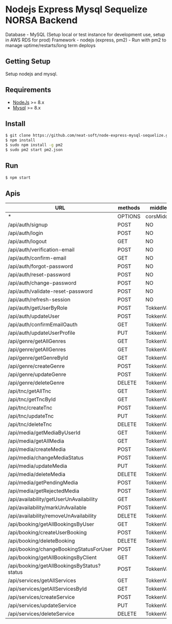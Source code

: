# Nodejs Express Mysql Sequelize NORSA Backend

Database - MySQL (Setup local or test instance for development use, setup in AWS RDS for prod)
Framework - nodejs (express, pm2) - Run with pm2 to manage uptime/restarts/long term deploys

## Getting Setup
Setup nodejs and mysql.

## Requirements
* [NodeJs](https://nodejs.org) >= 8.x 
* [Mysql](https://www.mysql.com/) >= 8.x

## Install

```sh
$ git clone https://github.com/neat-soft/node-express-mysql-sequelize.git
$ npm install
$ sudo npm install -g pm2
$ sudo pm2 start pm2.json
```
## Run
```sh
$ npm start
```

## Apis
| URL                               | methods   | middlewares   |
| --------------------------------- | --------- | -------------- |
| *                                 | OPTIONS   | corsMiddleware |
| /api/auth/signup                  | POST      | NO      |
| /api/auth/login                   | POST      | NO      |
| /api/auth/logout                  | GET       | NO      |
| /api/auth/verification-email      | POST      | NO      |
| /api/auth/confirm-email           | GET       | NO      |
| /api/auth/forgot-password         | POST      | NO      |
| /api/auth/reset-password          | POST      | NO      |
| /api/auth/change-password         | POST      | NO      |
| /api/auth/validate-reset-password | POST      | NO      |
| /api/auth/refresh-session         | POST      | NO      |
| /api/auth/getUserByRole           | POST      | TokkenValidation      |
| /api/auth/updateUser           | POST      | TokkenValidation      |
| /api/auth/confirmEmailOauth           | GET      | TokkenValidation      |
| /api/auth/updateUserProfile           | PUT      | TokkenValidation      |
| /api/genre/getAllGenres                | GET       | TokkenValidation      |
| /api/genre/getAllGenres                | GET       | TokkenValidation      |
| /api/genre/getGenreById                | GET       | TokkenValidation      |
| /api/genre/createGenre                 | POST      | TokkenValidation      |
| /api/genre/updateGenre                 | POST      | TokkenValidation      |
| /api/genre/deleteGenre                 | DELETE    | TokkenValidation      |
| /api/tnc/getAllTnc  | GET       | TokkenValidation     |
| /api/tnc/getTncById | GET       | TokkenValidation     |
| /api/tnc/createTnc  | POST      | TokkenValidation     |
| /api/tnc/updateTnc  | PUT       | TokkenValidation     |
| /api/tnc/deleteTnc  | DELETE    | TokkenValidation     |
| /api/media/getMediaByUserId | GET       | TokkenValidation     |
| /api/media/getAllMedia      | GET       | TokkenValidation     |
| /api/media/createMedia      | POST      | TokkenValidation     |
| /api/media/changeMediaStatus      | POST      | TokkenValidation     |
| /api/media/updateMedia      | PUT       | TokkenValidation     |
| /api/media/deleteMedia      | DELETE    | TokkenValidation     |
| /api/media/getPendingMedia      | POST    | TokkenValidation     |
| /api/media/getRejectedMedia      | POST    | TokkenValidation     |
| /api/availability/getUserUnAvailability | GET       | TokkenValidation     |
| /api/availability/markUnAvailable       | POST      | TokkenValidation     |
| /api/availability/removeUnAvailability  | DELETE    | TokkenValidation     |
| /api/booking/getAllBookingsByUser       | GET       | TokkenValidation     |
| /api/booking/createUserBooking          | POST      | TokkenValidation     |
| /api/booking/deleteBooking              | DELETE    | TokkenValidation     |
| /api/booking/changeBookingStatusForUser | POST      | TokkenValidation     |
| /api/booking/getAllBookingsByClient     | GET      | TokkenValidation     |
| /api/booking/getAllBookingsByStatus?status     | POST      | TokkenValidation     |
| /api/services/getAllServices            | GET       | TokkenValidation     |
| /api/services/getAllServicesById        | GET       | TokkenValidation     |
| /api/services/createService             | POST      | TokkenValidation     |
| /api/services/updateService             | PUT       | TokkenValidation     |
| /api/services/deleteService             | DELETE    | TokkenValidation     |